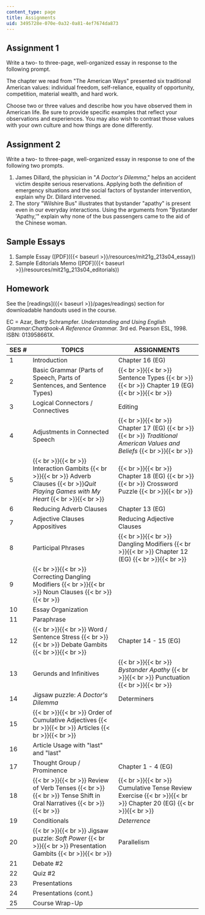 ```yaml
---
content_type: page
title: Assignments
uid: 3495728e-070e-0a32-0a81-4ef7674da873
---
```


Assignment 1
------------

Write a two- to three-page, well-organized essay in response to the following prompt.

The chapter we read from "The American Ways" presented six traditional American values: individual freedom, self-reliance, equality of opportunity, competition, material wealth, and hard work.

Choose two or three values and describe how you have observed them in American life. Be sure to provide specific examples that reflect your observations and experiences. You may also wish to contrast those values with your own culture and how things are done differently.

Assignment 2
------------

Write a two- to three-page, well-organized essay in response to one of the following two prompts.

1.  James Dillard, the physician in "_A Doctor's Dilemma_," helps an accident victim despite serious reservations. Applying both the definition of emergency situations and the social factors of bystander intervention, explain why Dr. Dillard intervened.
2.  The story "Wilshire Bus" illustrates that bystander "apathy" is present even in our everyday interactions. Using the arguments from "Bystander 'Apathy,'" explain why none of the bus passengers came to the aid of the Chinese woman.

Sample Essays
-------------

1.  Sample Essay ([PDF]({{< baseurl >}}/resources/mit21g_213s04_essay))
2.  Sample Editorials Memo ([PDF]({{< baseurl >}}/resources/mit21g_213s04_editorials))

Homework
--------

See the [readings]({{< baseurl >}}/pages/readings) section for downloadable handouts used in the course.

EC = Azar, Betty Schrampfer. _Understanding and Using English Grammar:Chartbook-A Reference Grammar._ 3rd ed. Pearson ESL, 1998. ISBN: 013958661X.

| SES # | TOPICS | ASSIGNMENTS |
| --- | --- | --- |
| 1 | Introduction | Chapter 16 (EG) |
| 2 | Basic Grammar (Parts of Speech, Parts of Sentences, and Sentence Types) |  {{< br >}}{{< br >}} Sentence Types {{< br >}}{{< br >}} Chapter 19 (EG) {{< br >}}{{< br >}}  |
| 3 | Logical Connectors / Connectives | Editing |
| 4 | Adjustments in Connected Speech |  {{< br >}}{{< br >}} Chapter 17 (EG) {{< br >}}{{< br >}} _Traditional American Values and Beliefs_ {{< br >}}{{< br >}}  |
| 5 |  {{< br >}}{{< br >}} Interaction Gambits {{< br >}}{{< br >}} Adverb Clauses  {{< br >}}_Quit Playing Games with My Heart_ {{< br >}}{{< br >}}  |  {{< br >}}{{< br >}} Chapter 18 (EG) {{< br >}}{{< br >}} Crossword Puzzle {{< br >}}{{< br >}}  |
| 6 | Reducing Adverb Clauses | Chapter 13 (EG) |
| 7 | Adjective Clauses Appositives | Reducing Adjective Clauses |
| 8 | Participal Phrases |  {{< br >}}{{< br >}} Dangling Modifiers {{< br >}}{{< br >}} Chapter 12 (EG) {{< br >}}{{< br >}}  |
| 9 |  {{< br >}}{{< br >}} Correcting Dangling Modifiers {{< br >}}{{< br >}} Noun Clauses {{< br >}}{{< br >}}  | &nbsp; |
| 10 | Essay Organization | &nbsp; |
| 11 | Paraphrase | &nbsp; |
| 12 |  {{< br >}}{{< br >}} Word / Sentence Stress {{< br >}}{{< br >}} Debate Gambits {{< br >}}{{< br >}}  | Chapter 14 - 15 (EG) |
| 13 | Gerunds and Infinitives |  {{< br >}}{{< br >}} _Bystander Apathy_ {{< br >}}{{< br >}} Punctuation {{< br >}}{{< br >}}  |
| 14 | Jigsaw puzzle: _A Doctor's Dilemma_ | Determiners |
| 15 |  {{< br >}}{{< br >}} Order of Cumulative Adjectives {{< br >}}{{< br >}} Articles {{< br >}}{{< br >}}  | &nbsp; |
| 16 | Article Usage with "last" and "last" | &nbsp; |
| 17 | Thought Group / Prominence | Chapter 1 - 4 (EG) |
| 18 |  {{< br >}}{{< br >}} Review of Verb Tenses {{< br >}}{{< br >}} Tense Shift in Oral Narratives {{< br >}}{{< br >}}  |  {{< br >}}{{< br >}} Cumulative Tense Review Exercise {{< br >}}{{< br >}} Chapter 20 (EG) {{< br >}}{{< br >}}  |
| 19 | Conditionals | _Deterrence_ |
| 20 |  {{< br >}}{{< br >}} Jigsaw puzzle: _Soft Power_ {{< br >}}{{< br >}} Presentation Gambits {{< br >}}{{< br >}}  | Parallelism |
| 21 | Debate #2 | &nbsp; |
| 22 | Quiz #2 | &nbsp; |
| 23 | Presentations | &nbsp; |
| 24 | Presentations (cont.) | &nbsp; |
| 25 | Course Wrap-Up |